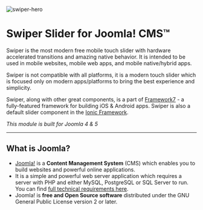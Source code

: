 ![swiper-hero](https://github.com/user-attachments/assets/d213c455-1e81-4166-9bf3-235eea14ca8d)
# Swiper Slider for Joomla! CMS™

Swiper is the most modern free mobile touch slider with hardware accelerated transitions and amazing native behavior.
It is intended to be used in mobile websites, mobile web apps, and mobile native/hybrid apps.

Swiper is not compatible with all platforms, it is a modern touch slider which is focused only on modern apps/platforms to bring the best experience and simplicity.

Swiper, along with other great components, is a part of <a href="https://framework7.io/" target="_blank">Framework7</a> - a fully-featured framework for building iOS & Android apps.
Swiper is also a default slider component in the <a href="http://ionicframework.com/" target="_blank">Ionic Framework</a>.

*This module is built for Joomla 4 & 5*

***

## What is Joomla?
+ <a href="https://www.joomla.org/about-joomla.html" rel="nofollow">Joomla!</a> is a <strong>Content Management System</strong> (CMS) which enables you to build websites and powerful online applications.
+ It is a simple and powerful web server application which requires a server with PHP and either MySQL, PostgreSQL or SQL Server to run. You can find <a href="https://downloads.joomla.org/technical-requirements" rel="nofollow">full technical requirements here</a>.
+ Joomla! is <strong>free and Open Source software</strong> distributed under the GNU General Public License version 2 or later.
